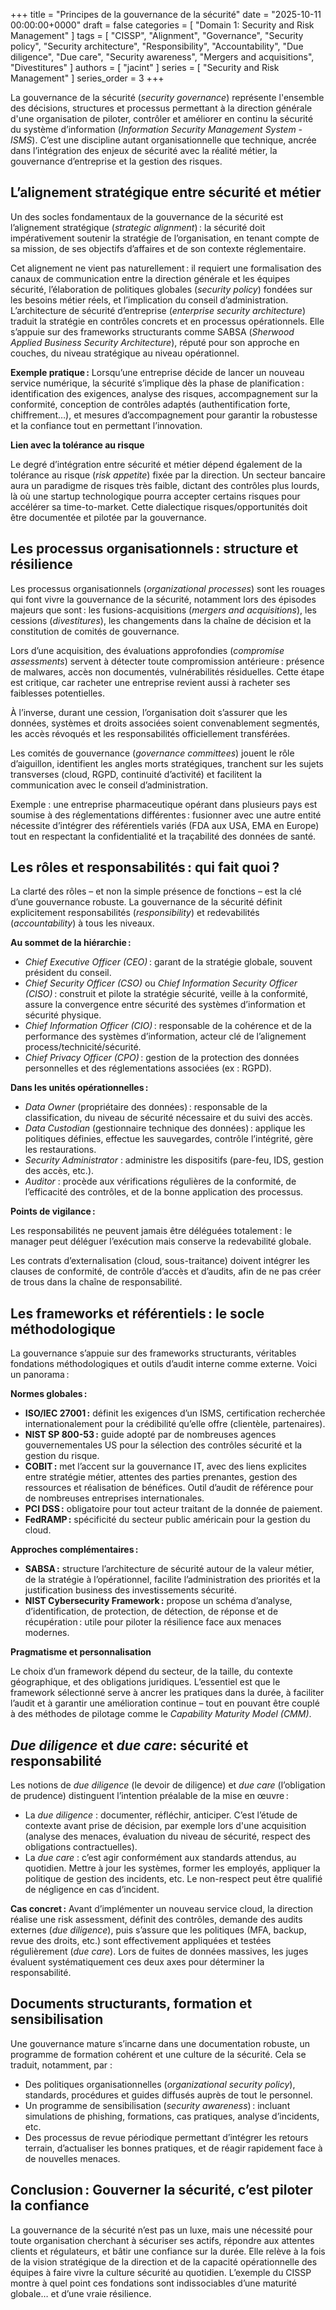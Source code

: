+++
title = "Principes de la gouvernance de la sécurité"
date = "2025-10-11 00:00:00+0000"
draft = false
categories = [ "Domain 1: Security and Risk Management" ]
tags = [ "CISSP", "Alignment", "Governance", "Security policy", "Security architecture", "Responsibility", "Accountability", "Due diligence", "Due care", "Security awareness", "Mergers and acquisitions", "Divestitures" ]
authors = [ "jacint" ]
series = [ "Security and Risk Management" ]
series_order = 3
+++

La gouvernance de la sécurité (*security governance*) représente l'ensemble des décisions, structures et processus permettant à la direction générale d'une organisation de piloter, contrôler et améliorer en continu la sécurité du système d’information (*Information Security Management System - ISMS*). C’est une discipline autant organisationnelle que technique, ancrée dans l’intégration des enjeux de sécurité avec la réalité métier, la gouvernance d’entreprise et la gestion des risques.

## L’alignement stratégique entre sécurité et métier

Un des socles fondamentaux de la gouvernance de la sécurité est l’alignement stratégique (*strategic alignment*) : la sécurité doit impérativement soutenir la stratégie de l’organisation, en tenant compte de sa mission, de ses objectifs d’affaires et de son contexte réglementaire.

Cet alignement ne vient pas naturellement : il requiert une formalisation des canaux de communication entre la direction générale et les équipes sécurité, l’élaboration de politiques globales (*security policy*) fondées sur les besoins métier réels, et l’implication du conseil d’administration. L’architecture de sécurité d’entreprise (*enterprise security architecture*) traduit la stratégie en contrôles concrets et en processus opérationnels. Elle s’appuie sur des frameworks structurants comme SABSA (*Sherwood Applied Business Security Architecture*), réputé pour son approche en couches, du niveau stratégique au niveau opérationnel.

**Exemple pratique :** Lorsqu’une entreprise décide de lancer un nouveau service numérique, la sécurité s’implique dès la phase de planification : identification des exigences, analyse des risques, accompagnement sur la conformité, conception de contrôles adaptés (authentification forte, chiffrement…), et mesures d’accompagnement pour garantir la robustesse et la confiance tout en permettant l’innovation.

**Lien avec la tolérance au risque**

Le degré d’intégration entre sécurité et métier dépend également de la tolérance au risque (*risk appetite*) fixée par la direction. Un secteur bancaire aura un paradigme de risques très faible, dictant des contrôles plus lourds, là où une startup technologique pourra accepter certains risques pour accélérer sa time-to-market. Cette dialectique risques/opportunités doit être documentée et pilotée par la gouvernance.

## Les processus organisationnels : structure et résilience

Les processus organisationnels (*organizational processes*) sont les rouages qui font vivre la gouvernance de la sécurité, notamment lors des épisodes majeurs que sont : les fusions-acquisitions (*mergers and acquisitions*), les cessions (*divestitures*), les changements dans la chaîne de décision et la constitution de comités de gouvernance.

Lors d’une acquisition, des évaluations approfondies (*compromise assessments*) servent à détecter toute compromission antérieure : présence de malwares, accès non documentés, vulnérabilités résiduelles. Cette étape est critique, car racheter une entreprise revient aussi à racheter ses faiblesses potentielles.

À l’inverse, durant une cession, l’organisation doit s’assurer que les données, systèmes et droits associées soient convenablement segmentés, les accès révoqués et les responsabilités officiellement transférées.

Les comités de gouvernance (*governance committees*) jouent le rôle d’aiguillon, identifient les angles morts stratégiques, tranchent sur les sujets transverses (cloud, RGPD, continuité d’activité) et facilitent la communication avec le conseil d’administration.

Exemple : une entreprise pharmaceutique opérant dans plusieurs pays est soumise à des réglementations différentes : fusionner avec une autre entité nécessite d’intégrer des référentiels variés (FDA aux USA, EMA en Europe) tout en respectant la confidentialité et la traçabilité des données de santé.

## Les rôles et responsabilités : qui fait quoi ?

La clarté des rôles – et non la simple présence de fonctions – est la clé d’une gouvernance robuste. La gouvernance de la sécurité définit explicitement responsabilités (*responsibility*) et redevabilités (*accountability*) à tous les niveaux.

**Au sommet de la hiérarchie :**

- *Chief Executive Officer (CEO)* : garant de la stratégie globale, souvent président du conseil.
- *Chief Security Officer (CSO)* ou *Chief Information Security Officer (CISO)* : construit et pilote la stratégie sécurité, veille à la conformité, assure la convergence entre sécurité des systèmes d’information et sécurité physique.
- *Chief Information Officer (CIO)* : responsable de la cohérence et de la performance des systèmes d’information, acteur clé de l’alignement process/technicité/sécurité.
- *Chief Privacy Officer (CPO)* : gestion de la protection des données personnelles et des réglementations associées (ex : RGPD).

**Dans les unités opérationnelles :**

- *Data Owner* (propriétaire des données) : responsable de la classification, du niveau de sécurité nécessaire et du suivi des accès.
- *Data Custodian* (gestionnaire technique des données) : applique les politiques définies, effectue les sauvegardes, contrôle l’intégrité, gère les restaurations.
- *Security Administrator* : administre les dispositifs (pare-feu, IDS, gestion des accès, etc.).
- *Auditor* : procède aux vérifications régulières de la conformité, de l’efficacité des contrôles, et de la bonne application des processus.

**Points de vigilance :**

Les responsabilités ne peuvent jamais être déléguées totalement : le manager peut déléguer l’exécution mais conserve la redevabilité globale.

Les contrats d’externalisation (cloud, sous-traitance) doivent intégrer les clauses de conformité, de contrôle d’accès et d’audits, afin de ne pas créer de trous dans la chaîne de responsabilité.

## Les frameworks et référentiels : le socle méthodologique

La gouvernance s’appuie sur des frameworks structurants, véritables fondations méthodologiques et outils d’audit interne comme externe. Voici un panorama :

**Normes globales :**

- **ISO/IEC 27001 :** définit les exigences d’un ISMS, certification recherchée internationalement pour la crédibilité qu’elle offre (clientèle, partenaires).
- **NIST SP 800-53 :** guide adopté par de nombreuses agences gouvernementales US pour la sélection des contrôles sécurité et la gestion du risque.
- **COBIT :** met l’accent sur la gouvernance IT, avec des liens explicites entre stratégie métier, attentes des parties prenantes, gestion des ressources et réalisation de bénéfices. Outil d’audit de référence pour de nombreuses entreprises internationales.
- **PCI DSS :** obligatoire pour tout acteur traitant de la donnée de paiement.
- **FedRAMP :** spécificité du secteur public américain pour la gestion du cloud.

**Approches complémentaires :**

- **SABSA :** structure l’architecture de sécurité autour de la valeur métier, de la stratégie à l’opérationnel, facilite l’administration des priorités et la justification business des investissements sécurité.
- **NIST Cybersecurity Framework :** propose un schéma d’analyse, d’identification, de protection, de détection, de réponse et de récupération : utile pour piloter la résilience face aux menaces modernes.

**Pragmatisme et personnalisation**

Le choix d’un framework dépend du secteur, de la taille, du contexte géographique, et des obligations juridiques. L’essentiel est que le framework sélectionné serve à ancrer les pratiques dans la durée, à faciliter l’audit et à garantir une amélioration continue – tout en pouvant être couplé à des méthodes de pilotage comme le *Capability Maturity Model (CMM)*.

## *Due diligence* et *due care*: sécurité et responsabilité

Les notions de *due diligence* (le devoir de diligence) et *due care* (l’obligation de prudence) distinguent l’intention préalable de la mise en œuvre :

- La *due diligence* : documenter, réfléchir, anticiper. C’est l’étude de contexte avant prise de décision, par exemple lors d'une acquisition (analyse des menaces, évaluation du niveau de sécurité, respect des obligations contractuelles).
- La *due care* : c’est agir conformément aux standards attendus, au quotidien. Mettre à jour les systèmes, former les employés, appliquer la politique de gestion des incidents, etc. Le non-respect peut être qualifié de négligence en cas d’incident.

**Cas concret :** Avant d’implémenter un nouveau service cloud, la direction réalise une risk assessment, définit des contrôles, demande des audits externes (*due diligence*), puis s’assure que les politiques (MFA, backup, revue des droits, etc.) sont effectivement appliquées et testées régulièrement (*due care*). Lors de fuites de données massives, les juges évaluent systématiquement ces deux axes pour déterminer la responsabilité.

## Documents structurants, formation et sensibilisation

Une gouvernance mature s’incarne dans une documentation robuste, un programme de formation cohérent et une culture de la sécurité. Cela se traduit, notamment, par :

- Des politiques organisationnelles (*organizational security policy*), standards, procédures et guides diffusés auprès de tout le personnel.
- Un programme de sensibilisation (*security awareness*) : incluant simulations de phishing, formations, cas pratiques, analyse d’incidents, etc.
- Des processus de revue périodique permettant d’intégrer les retours terrain, d’actualiser les bonnes pratiques, et de réagir rapidement face à de nouvelles menaces.

## Conclusion : Gouverner la sécurité, c’est piloter la confiance

La gouvernance de la sécurité n’est pas un luxe, mais une nécessité pour toute organisation cherchant à sécuriser ses actifs, répondre aux attentes clients et régulateurs, et bâtir une confiance sur la durée. Elle relève à la fois de la vision stratégique de la direction et de la capacité opérationnelle des équipes à faire vivre la culture sécurité au quotidien. L’exemple du CISSP montre à quel point ces fondations sont indissociables d’une maturité globale… et d’une vraie résilience.
